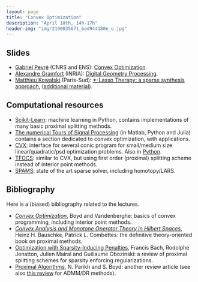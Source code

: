 ```yaml
---
layout: page
title: "Convex Optimization"
description: "April 18th, 14h-17h"
header-img: "img/2190035671_bed944180e_o.jpg"
---
```


Slides
----

- [Gabriel Peyré](http://www.gpeyre.com) (CNRS and ENS): [Convex Optimization](../slides/mc04-peyre.pdf).
- [Alexandre Gramfort](http://alexandre.gramfort.net/) (INRIA): [Digital Geometry Processing](../slides/mc03-alliez.pdf).
- [Matthieu Kowalski](http://webpages.lss.supelec.fr/perso/matthieu.kowalski/) (Paris-Sud): [*-Lasso Therapy: a sparse synthesis approach](../slides/mc04-kowalski.pdf), ([additional material](../slides/mc04-kowalski-additional.pdf)).


Computational resources
----

- [Scikit-Learn](http://scikit-learn.org/): machine learning in Python, contains implementations of many basic proximal splitting methods.
- [The numerical Tours of Signal Processing](http://www.numerical-tours.com) (in Matlab, Python and Julia) contains a section dedicated to convex optimization, with applications.
- [CVX](http://www.cgal.org/): interface for several conic program for small/medium size linear/quadratic/psd optimization problems. Also in [Python](http://www.cvxpy.org/en/latest/).
- [TFOCS](http://cvxr.com/tfocs/): similar to CVX, but using first order (proximal) splitting scheme instead of interior point methods.
- [SPAMS](http://spams-devel.gforge.inria.fr/): state of the art sparse solver, including homotopy/LARS.

Bibliography
----

Here is a (biased) bibliography related to the lectures.

- [_Convex Optimization_](http://stanford.edu/~boyd/cvxbook/), Boyd and Vandenberghe: basics of convex programming, including interior point methods.
- [_Convex Analysis and Monotone Operator Theory in Hilbert Spaces_](https://link.springer.com/book/10.1007%2F978-1-4419-9467-7), Heinz H. Bauschke, Patrick L. Combettes: the definitive theory-oriented book on proximal methods.
- [Optimization with Sparsity-Inducing Penalties](http://lear.inrialpes.fr/people/mairal/resources/pdf/ftml.pdf), Francis Bach, Rodolphe Jenatton, Julien Mairal and Guillaume Obozinski: a review of proximal splitting schemes for sparsity enforcing regularizations.
- [Proximal Algorithms](http://stanford.edu/~boyd/papers/prox_algs.html), N. Parikh and S. Boyd: another review article (see also [this review](http://stanford.edu/~boyd/papers/admm_distr_stats.html) for ADMM/DR methods).
